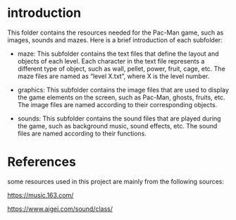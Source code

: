 # introduction

This folder contains the resources needed for the Pac-Man game, such as images, sounds and mazes. Here is a brief introduction of each subfolder:

* maze: This subfolder contains the text files that define the layout and objects of each level. Each character in the text file represents a different type of object, such as wall, pellet, power, fruit, cage, etc. The maze files are named as “level X.txt”, where X is the level number.

* graphics: This subfolder contains the image files that are used to display the game elements on the screen, such as Pac-Man, ghosts, fruits, etc. The image files are named according to their corresponding objects.

* sounds: This subfolder contains the sound files that are played during the game, such as background music, sound effects, etc. The sound files are named according to their functions.

# References
some resources used in this project are mainly from the following sources:

https://music.163.com/

https://www.aigei.com/sound/class/
